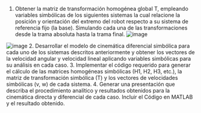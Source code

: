 1. Obtener la matriz de  transformación homogénea global T, empleando variables simbólicas de los siguientes sistemas la cual relacione la posición y orientación del extremo del robot respecto a su sistema de referencia fijo (la base). 
Simulando cada una de las transformaciones desde la trama absoluta hasta la trama final.
![image](https://github.com/AlejandroGB18/Presentacion-Final-Cinematica-Diferencial-de-Piernas/assets/114626804/ca6878e1-467a-4f45-b08a-39306225c0d7)

![image](https://github.com/AlejandroGB18/Presentacion-Final-Cinematica-Diferencial-de-Piernas/assets/114626804/9fb30b49-4f03-49b6-a400-8087dba81c48)
2. Desarrollar el modelo de cinemática diferencial simbólica para cada uno de los sistemas descritos anteriormente y obtener los vectores de la velocidad angular y velocidad lineal aplicando variables simbólicas para su análisis en cada caso.
3. Implementar el código requerido para generar el cálculo de las matrices homogéneas simbólicas (H1, H2, H3, etc.), la matriz de transformación simbólica (T) y los vectores de velocidades simbólicas (v, w) de cada sistema.
4. Generar una presentación que describa el procedimiento analítico y resultados obtenidos para la cinemática directa y diferencial de cada caso. Incluir el Código en  MATLAB y el resultado obtenido.
